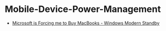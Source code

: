 # Mobile-Device-Power-Management
- [Microsoft is Forcing me to Buy MacBooks - Windows Modern Standby](https://youtu.be/OHKKcd3sx2c)
